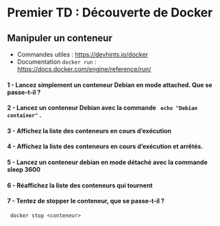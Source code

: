# Premier TD : Découverte de Docker

## Manipuler un conteneur

- Commandes utiles : https://devhints.io/docker
- Documentation ```docker run```   : https://docs.docker.com/engine/reference/run/

#### 1 - Lancez simplement un conteneur Debian en mode attached. Que se passe-t-il ?

#### 2 - Lancez un conteneur Debian avec la commande ``` echo "Debian container"``` .

#### 3 - Affichez la liste des conteneurs en cours d’exécution

#### 4 - Affichez la liste des conteneurs en cours d’exécution et arrêtés.

#### 5 - Lancez un conteneur debian en mode détaché avec la commande sleep 3600

#### 6 - Réaffichez la liste des conteneurs qui tournent

#### 7 - Tentez de stopper le conteneur, que se passe-t-il ?
``` docker stop <conteneur>``` 
